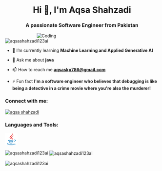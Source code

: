 <h1 align="center">Hi 👋, I'm Aqsa Shahzadi</h1>
<h3 align="center">A passionate Software Engineer from Pakistan</h3>
<img align="right" alt="Coding" width="400" src="https://images.static-collegedunia.com/public/image//f57c4d1979de06e49b1dd15d02ecd231.gif">


<p align="left"> <img src="https://komarev.com/ghpvc/?username=aqsashahzadi123ai&label=Profile%20views&color=0e75b6&style=flat" alt="aqsashahzadi123ai" /> </p>

- 🌱 I’m currently learning **Machine Learning and Applied Generative AI**

- 💬 Ask me about **java**

- 📫 How to reach me **aqsaskp786@gmail.com**

- ⚡ Fun fact **I'm a software engineer who believes that debugging is like being a detective in a crime movie where you're also the murderer!**

<h3 align="left">Connect with me:</h3>
<p align="left">
<a href="https://linkedin.com/in/aqsa shahzadi" target="blank"><img align="center" src="https://raw.githubusercontent.com/rahuldkjain/github-profile-readme-generator/master/src/images/icons/Social/linked-in-alt.svg" alt="aqsa shahzadi" height="30" width="40" /></a>
</p>

<h3 align="left">Languages and Tools:</h3>
<p align="left"> <a href="https://www.java.com" target="_blank" rel="noreferrer"> <img src="https://raw.githubusercontent.com/devicons/devicon/master/icons/java/java-original.svg" alt="java" width="40" height="40"/> </a> </p>

<p><img align="left" src="https://github-readme-stats.vercel.app/api/top-langs?username=aqsashahzadi123ai&show_icons=true&locale=en&layout=compact" alt="aqsashahzadi123ai" /></p>

<p>&nbsp;<img align="center" src="https://github-readme-stats.vercel.app/api?username=aqsashahzadi123ai&show_icons=true&locale=en" alt="aqsashahzadi123ai" /></p>

<p><img align="center" src="https://github-readme-streak-stats.herokuapp.com/?user=aqsashahzadi123ai&" alt="aqsashahzadi123ai" /></p>
